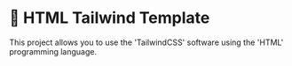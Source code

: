 # 🌟 HTML Tailwind Template
This project allows you to use the 'TailwindCSS' software using the 'HTML' programming language.
